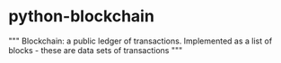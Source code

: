 # python-blockchain
 """     Blockchain: a public ledger of transactions.     Implemented as a list of blocks - these are data sets of transactions     """
